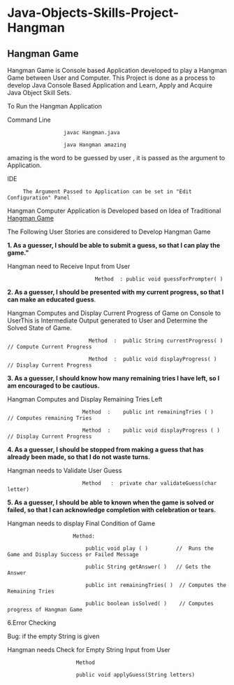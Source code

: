 # Java-Objects-Skills-Project-Hangman

## Hangman Game
                                                    
Hangman Game is Console based Application developed to play a Hangman Game between User and Computer. 
This Project is done as a process to develop Java Console Based Application and Learn, Apply and Acquire Java Object Skill Sets.

To Run the Hangman Application

Command Line
                      
                      javac Hangman.java
                      
                      java Hangman amazing
                      
   amazing is the word to be guessed by user , it is passed as the argument to Application.  

IDE

         The Argument Passed to Application can be set in "Edit Configuration" Panel


Hangman Computer Application is Developed based on Idea of Traditional [Hangman Game ](https://en.wikipedia.org/wiki/Hangman_(game))


The Following User Stories are considered to Develop Hangman Game

**1.  As a guesser, I should be able to submit a guess, so that I can play the game."**

Hangman need to Receive Input from User

                                Method  : public void guessForPrompter( )

**2.  As a guesser, I should be presented with my current progress, so that I can make an educated guess**.

Hangman Computes and Display Current Progress of Game on Console to UserThis is Intermediate Output generated to User and
Determine the Solved State of Game.

                              Method  :  public String currentProgress( )   // Compute Current Progress

                              Method  :	 public void displayProgress( )  // Display Current Progress

**3.  As a guesser, I should know how many remaining tries I have left, so I am encouraged to be cautious.**

Hangman Computes and Display Remaining Tries Left

                            Method  :	 public int remainingTries ( )    // Computes remaining Tries

                            Method  :	 public void displayProgress ( )  // Display Current Progress

**4.  As a guesser, I should be stopped from making a guess that has already been made, so that I do not waste turns.**

Hangman needs to Validate User Guess

                            Method   :	private char validateGuess(char letter)

**5.  As a guesser, I should be able to known when the game is solved or failed, so that I can acknowledge completion 
with celebration or tears.**

Hangman needs to display Final Condition of Game

                         Method:  
    
                             public void play ( )         //  Runs the Game and Display Success or Failed Message

                             public String getAnswer( )   // Gets the Answer

                             public int remainingTries( )  // Computes the Remaining Tries

                             public boolean isSolved( )    // Computes progress of Hangman Game 

6.Error Checking

  Bug: if the empty String is given

Hangman needs Check for Empty String Input from User
                      
                          Method

                          public void applyGuess(String letters)
































